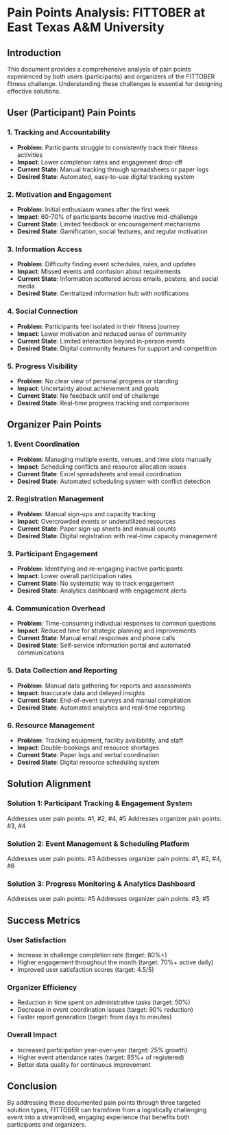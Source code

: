 # Pain Points Analysis: FITTOBER at East Texas A&M University

## Introduction

This document provides a comprehensive analysis of pain points experienced by both users (participants) and organizers of the FITTOBER fitness challenge. Understanding these challenges is essential for designing effective solutions.

## User (Participant) Pain Points

### 1. Tracking and Accountability
- **Problem**: Participants struggle to consistently track their fitness activities
- **Impact**: Lower completion rates and engagement drop-off
- **Current State**: Manual tracking through spreadsheets or paper logs
- **Desired State**: Automated, easy-to-use digital tracking system

### 2. Motivation and Engagement
- **Problem**: Initial enthusiasm wanes after the first week
- **Impact**: 60-70% of participants become inactive mid-challenge
- **Current State**: Limited feedback or encouragement mechanisms
- **Desired State**: Gamification, social features, and regular motivation

### 3. Information Access
- **Problem**: Difficulty finding event schedules, rules, and updates
- **Impact**: Missed events and confusion about requirements
- **Current State**: Information scattered across emails, posters, and social media
- **Desired State**: Centralized information hub with notifications

### 4. Social Connection
- **Problem**: Participants feel isolated in their fitness journey
- **Impact**: Lower motivation and reduced sense of community
- **Current State**: Limited interaction beyond in-person events
- **Desired State**: Digital community features for support and competition

### 5. Progress Visibility
- **Problem**: No clear view of personal progress or standing
- **Impact**: Uncertainty about achievement and goals
- **Current State**: No feedback until end of challenge
- **Desired State**: Real-time progress tracking and comparisons

## Organizer Pain Points

### 1. Event Coordination
- **Problem**: Managing multiple events, venues, and time slots manually
- **Impact**: Scheduling conflicts and resource allocation issues
- **Current State**: Excel spreadsheets and email coordination
- **Desired State**: Automated scheduling system with conflict detection

### 2. Registration Management
- **Problem**: Manual sign-ups and capacity tracking
- **Impact**: Overcrowded events or underutilized resources
- **Current State**: Paper sign-up sheets and manual counts
- **Desired State**: Digital registration with real-time capacity management

### 3. Participant Engagement
- **Problem**: Identifying and re-engaging inactive participants
- **Impact**: Lower overall participation rates
- **Current State**: No systematic way to track engagement
- **Desired State**: Analytics dashboard with engagement alerts

### 4. Communication Overhead
- **Problem**: Time-consuming individual responses to common questions
- **Impact**: Reduced time for strategic planning and improvements
- **Current State**: Manual email responses and phone calls
- **Desired State**: Self-service information portal and automated communications

### 5. Data Collection and Reporting
- **Problem**: Manual data gathering for reports and assessments
- **Impact**: Inaccurate data and delayed insights
- **Current State**: End-of-event surveys and manual compilation
- **Desired State**: Automated analytics and real-time reporting

### 6. Resource Management
- **Problem**: Tracking equipment, facility availability, and staff
- **Impact**: Double-bookings and resource shortages
- **Current State**: Paper logs and verbal coordination
- **Desired State**: Digital resource scheduling system

## Solution Alignment

### Solution 1: Participant Tracking & Engagement System
Addresses user pain points: #1, #2, #4, #5
Addresses organizer pain points: #3, #4

### Solution 2: Event Management & Scheduling Platform
Addresses user pain points: #3
Addresses organizer pain points: #1, #2, #4, #6

### Solution 3: Progress Monitoring & Analytics Dashboard
Addresses user pain points: #5
Addresses organizer pain points: #3, #5

## Success Metrics

### User Satisfaction
- Increase in challenge completion rate (target: 80%+)
- Higher engagement throughout the month (target: 70%+ active daily)
- Improved user satisfaction scores (target: 4.5/5)

### Organizer Efficiency
- Reduction in time spent on administrative tasks (target: 50%)
- Decrease in event coordination issues (target: 90% reduction)
- Faster report generation (target: from days to minutes)

### Overall Impact
- Increased participation year-over-year (target: 25% growth)
- Higher event attendance rates (target: 85%+ of registered)
- Better data quality for continuous improvement

## Conclusion

By addressing these documented pain points through three targeted solution types, FITTOBER can transform from a logistically challenging event into a streamlined, engaging experience that benefits both participants and organizers.
